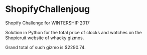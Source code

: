 # ShopifyChallenjoug
Shopify Challenge for WINTERSHIP 2017

Solution in Python for the total price of clocks and watches on the Shopicruit website of whacky gizmos.

Grand total of such gizmo is $2290.74.
